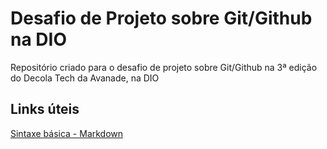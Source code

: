 # Desafio de Projeto sobre Git/Github na DIO
Repositório criado para o desafio de projeto sobre Git/Github na 3ª edição do Decola Tech da Avanade, na DIO

## Links úteis
[Sintaxe básica - Markdown](https://www.markdownguide.org/basic-syntax/)
